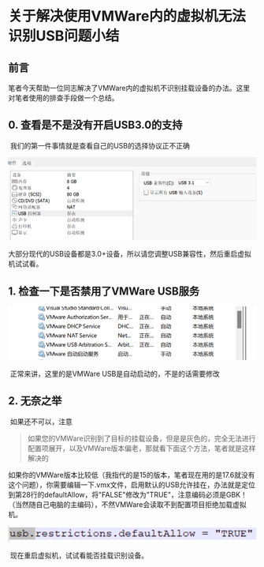 # 关于解决使用VMWare内的虚拟机无法识别USB问题小结

## 前言

​	笔者今天帮助一位同志解决了VMWare内的虚拟机不识别挂载设备的办法。这里对笔者使用的排查手段做一个总结。

## 0. 查看是不是没有开启USB3.0的支持

​	我们的第一件事情就是查看自己的USB的选择协议正不正确

![image-20241112223709428](./关于解决VMWare虚拟机不会挂载到虚拟机内部的问题小结/image-20241112223709428.png)

​	大部分现代的USB设备都是3.0+设备，所以请您调整USB兼容性，然后重启虚拟机试试看。

## 1. 检查一下是否禁用了VMWare USB服务

![image-20241112224237414](./关于解决VMWare虚拟机不会挂载到虚拟机内部的问题小结/image-20241112224237414.png)

​	正常来讲，这里的是VMWare USB是自动启动的，不是的话需要修改

## 2. 无奈之举

​	如果还不可以，注意

> 如果您的VMWare识别到了目标的挂载设备，但是是灰色的，完全无法进行配置项展开，以及VMWare版本偏老，那就看下面这个方法，笔者就是这样解决的

​	如果你的VMWare版本比较低（我指代的是15的版本，笔者现在用的是17.6就没有这个问题），你需要编辑一下.vmx文件，启用默认的USB允许挂在，办法就是定位到第28行的defaultAllow，将"FALSE"修改为"TRUE"，注意编码必须是GBK！（当然随自己电脑的主编码），不然VMWare会读取不到配置项目拒绝加载虚拟机。

![image-20241112223856557](./关于解决VMWare虚拟机不会挂载到虚拟机内部的问题小结/image-20241112223856557.png)

​	现在重启虚拟机，试试看能否挂载识别设备。